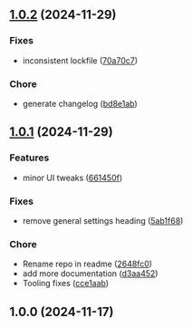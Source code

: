 
<a name="1.0.2"></a>
## [1.0.2](https://github.com/ofalvai/obsidian-llm-plugin/compare/1.0.1...1.0.2) (2024-11-29)

### Fixes

* inconsistent lockfile ([70a70c7](https://github.com/ofalvai/obsidian-llm-plugin/commit/70a70c73ddf7a946ccef1a80bf8539969b8edaf5))

### Chore

* generate changelog ([bd8e1ab](https://github.com/ofalvai/obsidian-llm-plugin/commit/bd8e1abf66595bf5a6f37509c076bd79005f7b49))


<a name="1.0.1"></a>
## [1.0.1](https://github.com/ofalvai/obsidian-llm-plugin/compare/1.0.0...1.0.1) (2024-11-29)

### Features

* minor UI tweaks ([661450f](https://github.com/ofalvai/obsidian-llm-plugin/commit/661450fe8c6bee81127ef5b9a3f947d1a3265aa0))

### Fixes

* remove general settings heading ([5ab1f68](https://github.com/ofalvai/obsidian-llm-plugin/commit/5ab1f68bc44416951f90357683be2687bf549852))

### Chore

* Rename repo in readme ([2648fc0](https://github.com/ofalvai/obsidian-llm-plugin/commit/2648fc0f33d95ed5d21738ed0054646a46be38e5))
* add more documentation ([d3aa452](https://github.com/ofalvai/obsidian-llm-plugin/commit/d3aa452bdd5b3d16f5f3e343c241aae4726bea10))
* Tooling fixes ([cce1aab](https://github.com/ofalvai/obsidian-llm-plugin/commit/cce1aab9e75441ac3c4afee1d8619305f81bfbc4))


<a name="1.0.0"></a>
## 1.0.0 (2024-11-17)


